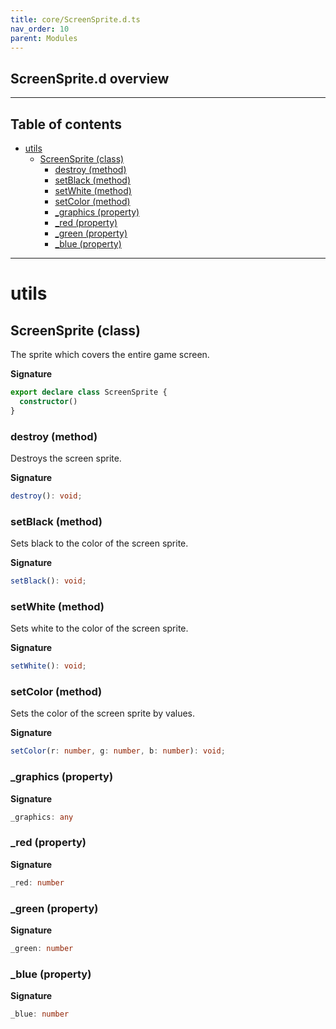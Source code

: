 ```yaml
---
title: core/ScreenSprite.d.ts
nav_order: 10
parent: Modules
---
```


## ScreenSprite.d overview

---

<h2 class="text-delta">Table of contents</h2>

- [utils](#utils)
  - [ScreenSprite (class)](#screensprite-class)
    - [destroy (method)](#destroy-method)
    - [setBlack (method)](#setblack-method)
    - [setWhite (method)](#setwhite-method)
    - [setColor (method)](#setcolor-method)
    - [\_graphics (property)](#_graphics-property)
    - [\_red (property)](#_red-property)
    - [\_green (property)](#_green-property)
    - [\_blue (property)](#_blue-property)

---

# utils

## ScreenSprite (class)

The sprite which covers the entire game screen.

**Signature**

```ts
export declare class ScreenSprite {
  constructor()
}
```

### destroy (method)

Destroys the screen sprite.

**Signature**

```ts
destroy(): void;
```

### setBlack (method)

Sets black to the color of the screen sprite.

**Signature**

```ts
setBlack(): void;
```

### setWhite (method)

Sets white to the color of the screen sprite.

**Signature**

```ts
setWhite(): void;
```

### setColor (method)

Sets the color of the screen sprite by values.

**Signature**

```ts
setColor(r: number, g: number, b: number): void;
```

### \_graphics (property)

**Signature**

```ts
_graphics: any
```

### \_red (property)

**Signature**

```ts
_red: number
```

### \_green (property)

**Signature**

```ts
_green: number
```

### \_blue (property)

**Signature**

```ts
_blue: number
```
